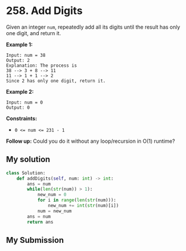 # 258. Add Digits

Given an integer `num`, repeatedly add all its digits until the result has only one digit, and return it.

**Example 1:**
```
Input: num = 38
Output: 2
Explanation: The process is
38 --> 3 + 8 --> 11
11 --> 1 + 1 --> 2 
Since 2 has only one digit, return it.
```

**Example 2:**
```
Input: num = 0
Output: 0
``` 

**Constraints:**

* `0 <= num <= 231 - 1`
 

**Follow up:** Could you do it without any loop/recursion in O(1) runtime?


## My solution

```python
class Solution:
    def addDigits(self, num: int) -> int:
        ans = num
        while(len(str(num)) > 1): 
            new_num = 0
            for i in range(len(str(num))):
                new_num += int(str(num)[i])
            num = new_num
        ans = num
        return ans
```

## My Submission
